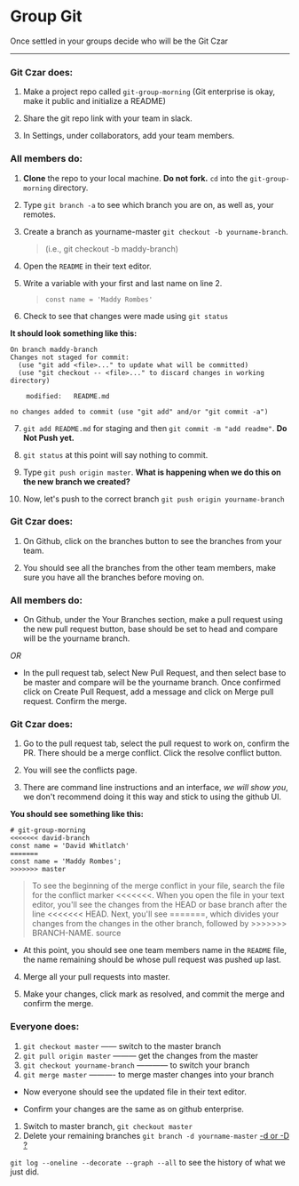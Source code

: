 # Group Git

Once settled in your groups decide who will be the Git Czar
*********
### Git Czar does:

1. Make a project repo called `git-group-morning` (Git enterprise is okay, make it public and initialize a README)

1. Share the git repo link with your team in slack.

1. In Settings, under collaborators, add your team members.

### All members do:
1. **Clone** the repo to your local machine. **Do not fork.** `cd` into the `git-group-morning` directory.

1. Type `git branch -a` to see which branch you are on, as well as, your remotes.

1. Create a branch as yourname-master `git checkout -b yourname-branch`. 
    > (i.e., git checkout -b maddy-branch)

1. Open the `README` in their text editor.

1. Write a variable with your first and last name on line 2.
    > `const name = 'Maddy Rombes'`

1. Check to see that changes were made using `git status`

**It should look something like this:**

```
On branch maddy-branch
Changes not staged for commit:
  (use "git add <file>..." to update what will be committed)
  (use "git checkout -- <file>..." to discard changes in working directory)

	modified:   README.md

no changes added to commit (use "git add" and/or "git commit -a")
```

7. `git add README.md` for staging and then `git commit -m "add readme"`. **Do Not Push yet.**

1. `git status` at this point will say nothing to commit.

1. Type `git push origin master`. **What is happening when we do this on the new branch we created?**

1. Now, let's push to the correct branch `git push origin yourname-branch`

### Git Czar does:
1. On Github, click on the branches button to see the branches from your team.

1. You should see all the branches from the other team members, make sure you have all the branches before moving on. 

### All members do:
- On Github, under the Your Branches section, make a pull request using the new pull request button, base should be set to head and compare will be the yourname branch. 

*OR*

- In the pull request tab, select New Pull Request, and then select base to be master and compare will be the yourname branch. Once confirmed click on Create Pull Request, add a message and click on Merge pull request. Confirm the merge.

### Git Czar does:
1. Go to the pull request tab, select the pull request to work on, confirm the PR. There should be a merge conflict. Click the resolve conflict button.

1. You will see the conflicts page.

1. There are command line instructions and an interface, *we will show you*, we don't recommend doing it this way and stick to using the github UI.

**You should see something like this:**

```
# git-group-morning
<<<<<<< david-branch
const name = 'David Whitlatch'
=======
const name = 'Maddy Rombes';
>>>>>>> master
```

>To see the beginning of the merge conflict in your file, search the file for the conflict marker <<<<<<<. When you open the file in your text editor, you'll see the changes from the HEAD or base branch after the line <<<<<<< HEAD. Next, you'll see =======, which divides your changes from the changes in the other branch, followed by >>>>>>> BRANCH-NAME. source

- At this point, you should see one team members name in the `README` file, the name remaining should be whose pull request was pushed up last.

4. Merge all your pull requests into master.

1. Make your changes, click mark as resolved, and commit the merge and confirm the merge.

### Everyone does:
1. `git checkout master` —— switch to the master branch
1. `git pull origin master` ——— get the changes from the master 
1. `git checkout yourname-branch` ———— to switch your branch
1. `git merge master` ———- to merge master changes into your branch

- Now everyone should see the updated file in their text editor. 

- Confirm your changes are the same as on github enterprise.

1. Switch to master branch, `git checkout master`
1. Delete your remaining branches `git branch -d yourname-master` [-d or -D ?](https://koukia.ca/delete-a-local-and-a-remote-git-branch-61df0b10d323)

`git log --oneline --decorate --graph --all` to see the history of what we just did.
